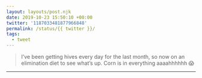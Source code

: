 ```yaml
---
layout: layouts/post.njk
date: 2019-10-23 15:50:10 +00:00
twitter: '1187033481877966848'
permalink: /status/{{ twitter }}/
tags: 
  - tweet
---
```


> I’ve been getting hives every day for the last month, so now on an elimination diet to see what’s up. Corn is in everything aaaahhhhhh 😱

---
